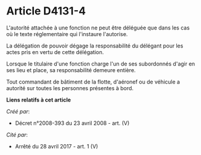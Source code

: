 # Article D4131-4

L'autorité attachée à une fonction ne peut être déléguée que dans les cas où le texte réglementaire qui l'instaure
l'autorise.

La délégation de pouvoir dégage la responsabilité du délégant pour les actes pris en vertu de cette délégation.

Lorsque le titulaire d'une fonction charge l'un de ses subordonnés d'agir en ses lieu et place, sa responsabilité demeure
entière.

Tout commandant de bâtiment de la flotte, d'aéronef ou de véhicule a autorité sur toutes les personnes présentes à bord.

**Liens relatifs à cet article**

_Créé par_:

  - Décret n°2008-393 du 23 avril 2008 - art. (V)

_Cité par_:

  - Arrêté du 28 avril 2017 - art. 1 (V)
